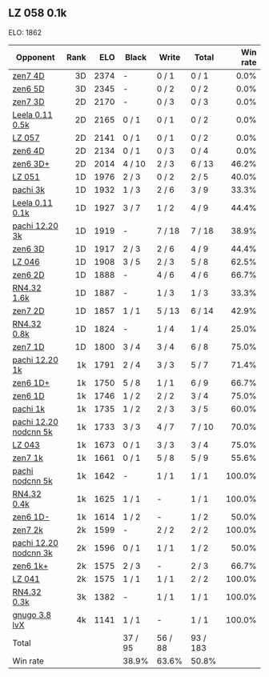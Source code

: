 ## LZ 058 0.1k ##

ELO: 1862

Opponent | Rank | ELO | Black | Write | Total | Win rate
---------|-----:|----:|-------|-------|-------|-------:
[zen7 4D](zen7%204D.md) | 3D | 2374 | - | 0 / 1 | 0 / 1 | 0.0%
[zen6 5D](zen6%205D.md) | 3D | 2345 | - | 0 / 2 | 0 / 2 | 0.0%
[zen7 3D](zen7%203D.md) | 2D | 2170 | - | 0 / 3 | 0 / 3 | 0.0%
[Leela 0.11 0.5k](Leela%200.11%200.5k.md) | 2D | 2165 | 0 / 1 | 0 / 1 | 0 / 2 | 0.0%
[LZ 057](LZ%20057.md) | 2D | 2141 | 0 / 1 | 0 / 1 | 0 / 2 | 0.0%
[zen6 4D](zen6%204D.md) | 2D | 2134 | 0 / 1 | 0 / 3 | 0 / 4 | 0.0%
[zen6 3D+](zen6%203D+.md) | 2D | 2014 | 4 / 10 | 2 / 3 | 6 / 13 | 46.2%
[LZ 051](LZ%20051.md) | 1D | 1976 | 2 / 3 | 0 / 2 | 2 / 5 | 40.0%
[pachi 3k](pachi%203k.md) | 1D | 1932 | 1 / 3 | 2 / 6 | 3 / 9 | 33.3%
[Leela 0.11 0.1k](Leela%200.11%200.1k.md) | 1D | 1927 | 3 / 7 | 1 / 2 | 4 / 9 | 44.4%
[pachi 12.20 3k](pachi%2012.20%203k.md) | 1D | 1919 | - | 7 / 18 | 7 / 18 | 38.9%
[zen6 3D](zen6%203D.md) | 1D | 1917 | 2 / 3 | 2 / 6 | 4 / 9 | 44.4%
[LZ 046](LZ%20046.md) | 1D | 1908 | 3 / 5 | 2 / 3 | 5 / 8 | 62.5%
[zen6 2D](zen6%202D.md) | 1D | 1888 | - | 4 / 6 | 4 / 6 | 66.7%
[RN4.32 1.6k](RN4.32%201.6k.md) | 1D | 1887 | - | 1 / 3 | 1 / 3 | 33.3%
[zen7 2D](zen7%202D.md) | 1D | 1857 | 1 / 1 | 5 / 13 | 6 / 14 | 42.9%
[RN4.32 0.8k](RN4.32%200.8k.md) | 1D | 1824 | - | 1 / 4 | 1 / 4 | 25.0%
[zen7 1D](zen7%201D.md) | 1D | 1800 | 3 / 4 | 3 / 4 | 6 / 8 | 75.0%
[pachi 12.20 1k](pachi%2012.20%201k.md) | 1k | 1791 | 2 / 4 | 3 / 3 | 5 / 7 | 71.4%
[zen6 1D+](zen6%201D+.md) | 1k | 1750 | 5 / 8 | 1 / 1 | 6 / 9 | 66.7%
[zen6 1D](zen6%201D.md) | 1k | 1746 | 1 / 2 | 2 / 2 | 3 / 4 | 75.0%
[pachi 1k](pachi%201k.md) | 1k | 1735 | 1 / 2 | 2 / 3 | 3 / 5 | 60.0%
[pachi 12.20 nodcnn 5k](pachi%2012.20%20nodcnn%205k.md) | 1k | 1733 | 3 / 3 | 4 / 7 | 7 / 10 | 70.0%
[LZ 043](LZ%20043.md) | 1k | 1673 | 0 / 1 | 3 / 3 | 3 / 4 | 75.0%
[zen7 1k](zen7%201k.md) | 1k | 1661 | 0 / 1 | 5 / 8 | 5 / 9 | 55.6%
[pachi nodcnn 5k](pachi%20nodcnn%205k.md) | 1k | 1642 | - | 1 / 1 | 1 / 1 | 100.0%
[RN4.32 0.4k](RN4.32%200.4k.md) | 1k | 1625 | 1 / 1 | - | 1 / 1 | 100.0%
[zen6 1D-](zen6%201D-.md) | 1k | 1614 | 1 / 2 | - | 1 / 2 | 50.0%
[zen7 2k](zen7%202k.md) | 2k | 1599 | - | 2 / 2 | 2 / 2 | 100.0%
[pachi 12.20 nodcnn 3k](pachi%2012.20%20nodcnn%203k.md) | 2k | 1596 | 0 / 1 | 1 / 1 | 1 / 2 | 50.0%
[zen6 1k+](zen6%201k+.md) | 2k | 1575 | 2 / 3 | - | 2 / 3 | 66.7%
[LZ 041](LZ%20041.md) | 2k | 1575 | 1 / 1 | 1 / 1 | 2 / 2 | 100.0%
[RN4.32 0.3k](RN4.32%200.3k.md) | 3k | 1382 | - | 1 / 1 | 1 / 1 | 100.0%
[gnugo 3.8 lvX](gnugo%203.8%20lvX.md) | 4k | 1141 | 1 / 1 | - | 1 / 1 | 100.0%
Total | | | 37 / 95 | 56 / 88 | 93 / 183 | 
Win rate| | | 38.9% | 63.6% | 50.8% | 

